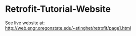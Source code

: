 # Retrofit-Tutorial-Website
See live website at: http://web.engr.oregonstate.edu/~stinghet/retrofit/page1.html
